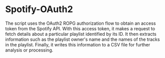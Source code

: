# Spotify-OAuth2
The script uses the OAuth2 ROPG authorization flow to obtain an access token from the Spotify API. With this access token, it makes a request to fetch details about a particular playlist identified by its ID. It then extracts information such as the playlist owner's name and the names of the tracks in the playlist. Finally, it writes this information to a CSV file for further analysis or processing.
